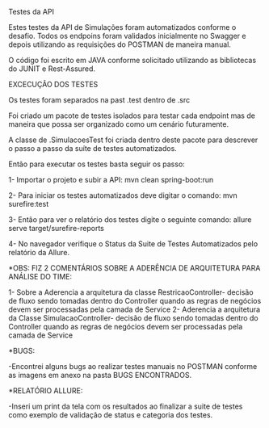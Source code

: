 Testes da API

Estes testes da API de Simulações foram automatizados conforme o desafio.
Todos os endpoins foram validados inicialmente no Swagger e depois utilizando as requisições do POSTMAN de maneira manual.

O código foi escrito em JAVA conforme solicitado utilizando as bibliotecas do JUNIT e Rest-Assured.

EXCECUÇÃO DOS TESTES

Os testes foram separados na past .test dentro de .src

Foi criado um pacote de testes isolados para testar cada endpoint mas de maneira que possa ser organizado como um cenário futuramente.

A classe de .SimulacoesTest foi criada dentro deste pacote para descrever o passo a passo da suíte de testes automatizados.

Então para executar os testes basta seguir os passo:

1- Importar o projeto e subir a API: mvn clean spring-boot:run

2- Para iniciar os testes automatizados deve digitar o comando:
mvn surefire:test

3- Então para ver o relatório dos testes digite o seguinte comando: allure serve target/surefire-reports

4- No navegador verifique o Status da Suite de Testes Automatizados pelo relatório da Allure.

*OBS: FIZ 2 COMENTÁRIOS SOBRE A ADERÊNCIA DE ARQUITETURA PARA ANÁLISE DO TIME:

1- Sobre a Aderencia a arquitetura da classe  RestricaoController- decisão de fluxo sendo tomadas dentro do Controller quando as regras de negócios devem ser processadas pela camada de Service
2- Aderencia a arquitetura da Classe SimulacaoController- decisão de fluxo sendo tomadas dentro do Controller quando as regras de negócios devem ser processadas pela camada de Service

*BUGS:

-Encontrei alguns bugs ao realizar testes manuais no POSTMAN conforme as imagens em anexo na pasta BUGS ENCONTRADOS.

*RELATÓRIO ALLURE:

-Inseri um print da tela com os resultados ao finalizar a suite de testes como exemplo de validação de status e categoria dos testes.


